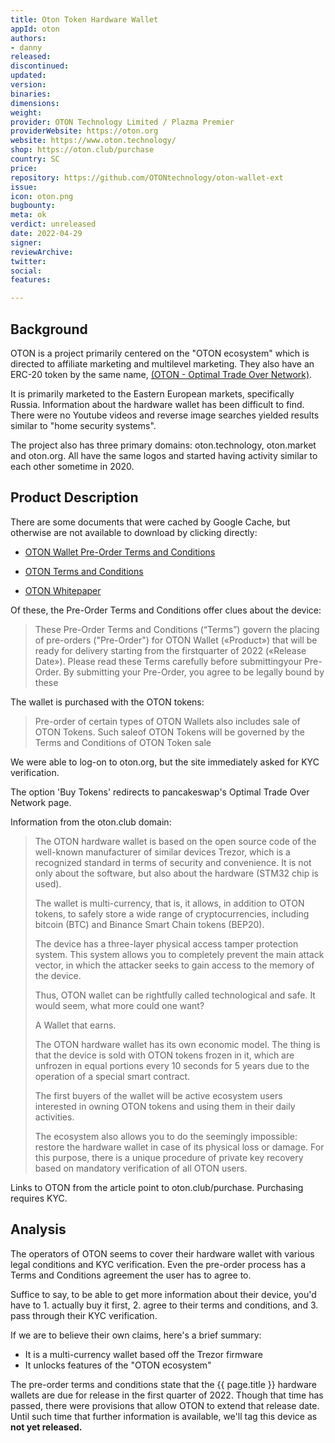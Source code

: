 ```yaml
---
title: Oton Token Hardware Wallet
appId: oton
authors:
- danny
released: 
discontinued: 
updated: 
version: 
binaries: 
dimensions: 
weight: 
provider: OTON Technology Limited / Plazma Premier
providerWebsite: https://oton.org
website: https://www.oton.technology/
shop: https://oton.club/purchase
country: SC
price: 
repository: https://github.com/OTONtechnology/oton-wallet-ext
issue: 
icon: oton.png
bugbounty: 
meta: ok
verdict: unreleased
date: 2022-04-29
signer: 
reviewArchive: 
twitter: 
social: 
features: 

---
```


## Background 

OTON is a project primarily centered on the "OTON ecosystem" which is directed to affiliate marketing and multilevel marketing. They also have an ERC-20 token by the same name, [(OTON - Optimal Trade Over Network)](https://etherscan.io/token/0x25bae8f104d364fd2c7510e17bb3a8f8b845dd6c). 

It is primarily marketed to the Eastern European markets, specifically Russia. Information about the hardware wallet has been difficult to find. There were no Youtube videos and reverse image searches yielded results similar to "home security systems". 

The project also has three primary domains: oton.technology, oton.market and oton.org. All have the same logos and started having activity similar to each other sometime in 2020.

## Product Description 

There are some documents that were cached by Google Cache, but otherwise are not available to download by clicking directly: 

- [OTON Wallet Pre-Order Terms and Conditions](https://webcache.googleusercontent.com/search?q=cache:frRhJUd5OVAJ:https://wallet.oton.technology/docs/pre-order-terms-and-conditions.pdf)

- [OTON Terms and Conditions](https://www.oton.technology/OtonTechnology_TermsAndConditions.pdf)

- [OTON Whitepaper](https://oton.technology/oton-whitepaper-en.pdf)

Of these, the Pre-Order Terms and Conditions offer clues about the device: 

> These Pre-Order Terms and Conditions (“Terms”) govern the placing of pre-orders ("Pre-Order") for OTON Wallet («Product») that will be ready for delivery starting from the firstquarter of 2022 («Release Date»). Please read these Terms carefully before submittingyour Pre-Order. By submitting your Pre-Order, you agree to be legally bound by these

The wallet is purchased with the OTON tokens:

> Pre-order of certain types of OTON Wallets also includes sale of OTON Tokens. Such saleof OTON Tokens will be governed by the Terms and Conditions of OTON Token sale

We were able to log-on to oton.org, but the site immediately asked for KYC verification. 

The option 'Buy Tokens' redirects to pancakeswap's Optimal Trade Over Network page.

Information from the oton.club domain: 

> The OTON hardware wallet is based on the open source code of the well-known manufacturer of similar devices Trezor, which is a recognized standard in terms of security and convenience. It is not only about the software, but also about the hardware (STM32 chip is used).
>
> The wallet is multi-currency, that is, it allows, in addition to OTON tokens, to safely store a wide range of cryptocurrencies, including bitcoin (BTC) and Binance Smart Chain tokens (BEP20).
> 
> The device has a three-layer physical access tamper protection system. This system allows you to completely prevent the main attack vector, in which the attacker seeks to gain access to the memory of the device.
>
> Thus, OTON wallet can be rightfully called technological and safe. It would seem, what more could one want?
>
> A Wallet that earns.
> 
> The OTON hardware wallet has its own economic model. The thing is that the device is sold with OTON tokens frozen in it, which are unfrozen in equal portions every 10 seconds for 5 years due to the operation of a special smart contract.
> 
> The first buyers of the wallet will be active ecosystem users interested in owning OTON tokens and using them in their daily activities.
>
> The ecosystem also allows you to do the seemingly impossible: restore the hardware wallet in case of its physical loss or damage. For this purpose, there is a unique procedure of private key recovery based on mandatory verification of all OTON users.

Links to OTON from the article point to oton.club/purchase. Purchasing requires KYC. 

## Analysis 

The operators of OTON seems to cover their hardware wallet with various legal conditions and KYC verification. Even the pre-order process has a Terms and Conditions agreement the user has to agree to. 

Suffice to say, to be able to get more information about their device, you'd have to 1. actually buy it first, 2. agree to their terms and conditions, and 3. pass through their KYC verification. 

If we are to believe their own claims, here's a brief summary: 

- It is a multi-currency wallet based off the Trezor firmware
- It unlocks features of the "OTON ecosystem" 

The pre-order terms and conditions state that the {{ page.title }} hardware wallets are due for release in the first quarter of 2022. Though that time has passed, there were provisions that allow OTON to extend that release date. Until such time that further information is available, we'll tag this device as **not yet released.**












